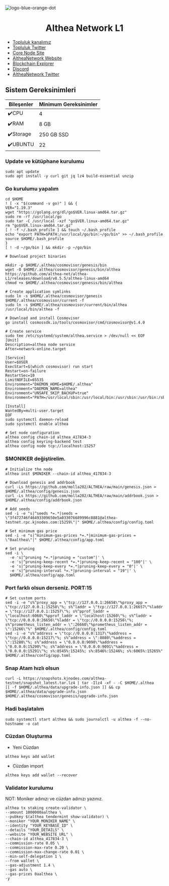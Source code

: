 ![logo-blue-orange-dot](https://github.com/molla202/Babylon/assets/91562185/fdae1a09-6805-4384-9a58-62c279ed89e1)


<h1 align="center"> Althea Network L1 </h1>

 * [Topluluk kanalımız](https://t.me/corenodechat)<br>
 * [Topluluk Twitter](https://twitter.com/corenodeHQ)<br>
 * [Core Node Site](https://corenode.info/)<br>
 * [AltheaNetwork Website](https://www.althea.net/)<br>
 * [Blockchain Explorer](https://althea.explorers.guru/)<br>
 * [Discord](https://discord.gg/V7NGnHq3)<br>
 * [AltheaNetwork Twitter](https://twitter.com/AltheaNetwork)<br>


## Sistem Gereksinimleri
| Bileşenler | Minimum Gereksinimler | 
| ------------ | ------------ |
| ✔️CPU |	4 |
| ✔️RAM	| 8 GB |
| ✔️Storage	| 250 GB SSD |
| ✔️UBUNTU | 22 |
### Update ve kütüphane kurulumu
```
sudo apt update
sudo apt install -y curl git jq lz4 build-essential unzip

```
### Go kurulumu yapalım
```
cd $HOME
! [ -x "$(command -v go)" ] && {
VER="1.19.3"
wget "https://golang.org/dl/go$VER.linux-amd64.tar.gz"
sudo rm -rf /usr/local/go
sudo tar -C /usr/local -xzf "go$VER.linux-amd64.tar.gz"
rm "go$VER.linux-amd64.tar.gz"
[ ! -f ~/.bash_profile ] && touch ~/.bash_profile
echo "export PATH=$PATH:/usr/local/go/bin:~/go/bin" >> ~/.bash_profile
source $HOME/.bash_profile
}
[ ! -d ~/go/bin ] && mkdir -p ~/go/bin
```
```
# Download project binaries

mkdir -p $HOME/.althea/cosmovisor/genesis/bin
wget -O $HOME/.althea/cosmovisor/genesis/bin/althea https://github.com/althea-net/althea-L1/releases/download/v0.5.5/althea-linux-amd64
chmod +x $HOME/.althea/cosmovisor/genesis/bin/althea
```
```
# Create application symlinks
sudo ln -s $HOME/.althea/cosmovisor/genesis $HOME/.althea/cosmovisor/current -f
sudo ln -s $HOME/.althea/cosmovisor/current/bin/althea /usr/local/bin/althea -f
```
```
# Download and install Cosmovisor
go install cosmossdk.io/tools/cosmovisor/cmd/cosmovisor@v1.4.0
```
```
# Create service
sudo tee /etc/systemd/system/althea.service > /dev/null << EOF
[Unit]
Description=althea node service
After=network-online.target

[Service]
User=$USER
ExecStart=$(which cosmovisor) run start
Restart=on-failure
RestartSec=10
LimitNOFILE=65535
Environment="DAEMON_HOME=$HOME/.althea"
Environment="DAEMON_NAME=althea"
Environment="UNSAFE_SKIP_BACKUP=true"
Environment="PATH=/usr/local/sbin:/usr/local/bin:/usr/sbin:/usr/bin:/sbin:/bin:/usr/games:/usr/local/games:/snap/bin:$HOME/.althea/cosmovisor/current/bin"

[Install]
WantedBy=multi-user.target
EOF
sudo systemctl daemon-reload
sudo systemctl enable althea
```
```
# Set node configuration
althea config chain-id althea_417834-3
althea config keyring-backend test
althea config node tcp://localhost:15257
```
### $MONIKER değiştirelim.
```
# Initialize the node
althea init $MONIKER --chain-id althea_417834-3
```
```
# Download genesis and addrbook
curl -Ls https://github.com/molla202/ALTHEA/raw/main/genesis.json > $HOME/.althea/config/genesis.json
curl -Ls https://github.com/molla202/ALTHEA/raw/main/addrbook.json > $HOME/.althea/config/addrbook.json
```
```
# Add seeds
sed -i -e "s|^seeds *=.*|seeds = \"3f472746f46493309650e5a033076689996c8881@althea-testnet.rpc.kjnodes.com:15259\"|" $HOME/.althea/config/config.toml

# Set minimum gas price
sed -i -e "s|^minimum-gas-prices *=.*|minimum-gas-prices = \"0aalthea\"|" $HOME/.althea/config/app.toml

# Set pruning
sed -i \
  -e 's|^pruning *=.*|pruning = "custom"|' \
  -e 's|^pruning-keep-recent *=.*|pruning-keep-recent = "100"|' \
  -e 's|^pruning-keep-every *=.*|pruning-keep-every = "0"|' \
  -e 's|^pruning-interval *=.*|pruning-interval = "19"|' \
  $HOME/.althea/config/app.toml
```
### Port farklı olsun derseniz. PORT:15
```
# Set custom ports
sed -i -e "s%^proxy_app = \"tcp://127.0.0.1:26658\"%proxy_app = \"tcp://127.0.0.1:15258\"%; s%^laddr = \"tcp://127.0.0.1:26657\"%laddr = \"tcp://127.0.0.1:15257\"%; s%^pprof_laddr = \"localhost:6060\"%pprof_laddr = \"localhost:15260\"%; s%^laddr = \"tcp://0.0.0.0:26656\"%laddr = \"tcp://0.0.0.0:15256\"%; s%^prometheus_listen_addr = \":26660\"%prometheus_listen_addr = \":15266\"%" $HOME/.althea/config/config.toml
sed -i -e "s%^address = \"tcp://0.0.0.0:1317\"%address = \"tcp://0.0.0.0:15217\"%; s%^address = \":8080\"%address = \":15280\"%; s%^address = \"0.0.0.0:9090\"%address = \"0.0.0.0:15290\"%; s%^address = \"0.0.0.0:9091\"%address = \"0.0.0.0:15291\"%; s%:8545%:15245%; s%:8546%:15246%; s%:6065%:15265%" $HOME/.althea/config/app.toml
```
### Snap Atam hızlı olsun
```
curl -L https://snapshots.kjnodes.com/althea-testnet/snapshot_latest.tar.lz4 | tar -Ilz4 -xf - -C $HOME/.althea
[[ -f $HOME/.althea/data/upgrade-info.json ]] && cp $HOME/.althea/data/upgrade-info.json $HOME/.althea/cosmovisor/genesis/upgrade-info.json
```
### Hadi başlatalım
```
sudo systemctl start althea && sudo journalctl -u althea -f --no-hostname -o cat
```

### Cüzdan Oluşturma

* Yeni Cüzdan
```
althea keys add wallet
```
* Cüzdan import
```
althea keys add wallet --recover
```
### Validator kurulumu

NOT: Moniker adınızı ve cüzdan adınızı yazınız.
```
althea tx staking create-validator \
--amount 1000000aalthea \
--pubkey $(althea tendermint show-validator) \
--moniker "YOUR_MONIKER_NAME" \
--identity "YOUR_KEYBASE_ID" \
--details "YOUR_DETAILS" \
--website "YOUR_WEBSITE_URL" \
--chain-id althea_417834-3 \
--commission-rate 0.05 \
--commission-max-rate 0.20 \
--commission-max-change-rate 0.01 \
--min-self-delegation 1 \
--from wallet \
--gas-adjustment 1.4 \
--gas auto \
--gas-prices 0aalthea \
-y
```

